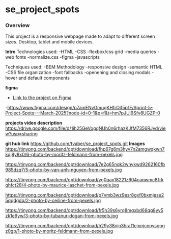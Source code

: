 # se_project_spots

### Overview

This project is a responsive webpage made to adapt to different screen sizes. Desktop, tablet and mobile devices.

**Intro**
Technologies used:
-HTML
-CSS
-flexbox/css grid
-media queries
-web fonts
-normalize.css
-figma
-javascripts

Techniques used:
-BEM Methodology
-responsive design
-semantic HTML
-CSS file organization
-font fallbacks
-openening and closing modals
-hover and default components

**figma**

- [Link to the project on Figma](https://www.figma.com/file/BBNm2bC3lj8QQMHlnqRsga/Sprint-3-Project-%E2%80%94-Spots?type=design&node-id=2%3A60&mode=design&t=afgNFybdorZO6cQo-1)

-https://www.figma.com/design/p7amENvGmugKHfrOif5p1E/Sprint-5-Project-Spots---March-2025?node-id=0-1&p=f&t=hm7pJUj9Sfv8UGZP-0

**projects video description**
https://drive.google.com/file/d/1ih25GeVogqNUh0n6rhazKJfM7356RJyd/view?usp=sharing

**git hub link**
https://github.com/tvaber/se_project_spots.git
**Images**
https://tinypng.com/backend/opt/download/fhp67g6m3hyv7n2amgwqkwn7kqj8y8x0/6-photo-by-moritz-feldmann-from-pexels.jpg

https://tinypng.com/backend/opt/download/7e2g65nqk2wnykwd9262160fb985dzq7/5-photo-by-van-anh-nguyen-from-pexels.jpg

https://tinypng.com/backend/opt/download/yg0qax18221z604caqwmc81rkqhfct28/4-photo-by-maurice-laschet-from-pexels.jpg

https://tinypng.com/backend/opt/download/p7vmb3wz9esr8gxf0bxmjese25qqdgdq/2-photo-by-ceiline-from-pexels.jpg

https://tinypng.com/backend/opt/download/fr5h39s6yrq8mgxbd68qg8yy5zk1e9yw/3-photo-by-tubanur-dogan-from-pexels.jpg

https://tinypng.com/backend/opt/download/h29y38njn3hraf1cjpnjcnpysgngz0gp/1-photo-by-moritz-feldmann-from-pexels.jpg
